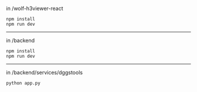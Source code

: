 


in /wolf-h3viewer-react

```
npm install
npm run dev
```

---

in /backend

```
npm install
npm run dev
```

---

in /backend/services/dggstools

```python app.py```
